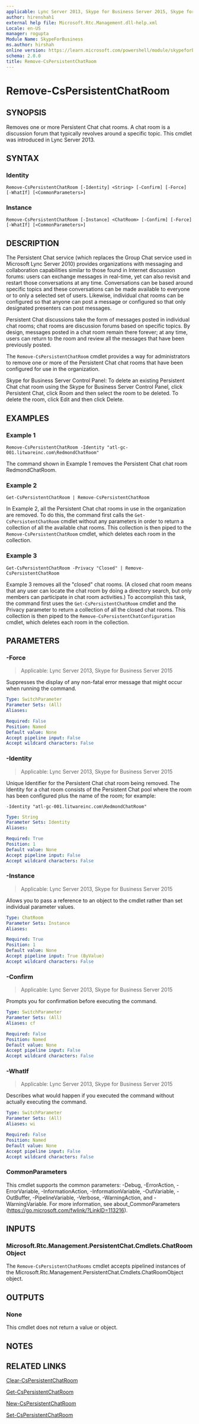 ```yaml
---
applicable: Lync Server 2013, Skype for Business Server 2015, Skype for Business Server 2019
author: hirenshah1
external help file: Microsoft.Rtc.Management.dll-help.xml
Locale: en-US
manager: rogupta
Module Name: SkypeForBusiness
ms.author: hirshah
online version: https://learn.microsoft.com/powershell/module/skypeforbusiness/remove-cspersistentchatroom
schema: 2.0.0
title: Remove-CsPersistentChatRoom
---
```


# Remove-CsPersistentChatRoom

## SYNOPSIS
Removes one or more Persistent Chat chat rooms.
A chat room is a discussion forum that typically revolves around a specific topic.
This cmdlet was introduced in Lync Server 2013.


## SYNTAX

### Identity
```
Remove-CsPersistentChatRoom [-Identity] <String> [-Confirm] [-Force] [-WhatIf] [<CommonParameters>]
```

### Instance
```
Remove-CsPersistentChatRoom [-Instance] <ChatRoom> [-Confirm] [-Force] [-WhatIf] [<CommonParameters>]
```

## DESCRIPTION
The Persistent Chat service (which replaces the Group Chat service used in Microsoft Lync Server 2010) provides organizations with messaging and collaboration capabilities similar to those found in Internet discussion forums: users can exchange messages in real-time, yet can also revisit and restart those conversations at any time.
Conversations can be based around specific topics and these conversations can be made available to everyone or to only a selected set of users.
Likewise, individual chat rooms can be configured so that anyone can post a message or configured so that only designated presenters can post messages.

Persistent Chat discussions take the form of messages posted in individual chat rooms; chat rooms are discussion forums based on specific topics.
By design, messages posted in a chat room remain there forever; at any time, users can return to the room and review all the messages that have been previously posted.

The `Remove-CsPersistentChatRoom` cmdlet provides a way for administrators to remove one or more of the Persistent Chat chat rooms that have been configured for use in the organization.

Skype for Business Server Control Panel: To delete an existing Persistent Chat chat room using the Skype for Business Server Control Panel, click Persistent Chat, click Room and then select the room to be deleted.
To delete the room, click Edit and then click Delete.


## EXAMPLES

### Example 1
```
Remove-CsPersistentChatRoom -Identity "atl-gc-001.litwareinc.com\RedmondChatRoom"
```

The command shown in Example 1 removes the Persistent Chat chat room RedmondChatRoom.


### Example 2
```
Get-CsPersistentChatRoom | Remove-CsPersistentChatRoom
```

In Example 2, all the Persistent Chat chat rooms in use in the organization are removed.
To do this, the command first calls the `Get-CsPersistentChatRoom` cmdlet without any parameters in order to return a collection of all the available chat rooms.
This collection is then piped to the `Remove-CsPersistentChatRoom` cmdlet, which deletes each room in the collection.


### Example 3
```
Get-CsPersistentChatRoom -Privacy "Closed" | Remove-CsPersistentChatRoom
```

Example 3 removes all the "closed" chat rooms.
(A closed chat room means that any user can locate the chat room by doing a directory search, but only members can participate in chat room activities.) To accomplish this task, the command first uses the `Get-CsPersistentChatRoom` cmdlet and the Privacy parameter to return a collection of all the closed chat rooms.
This collection is then piped to the `Remove-CsPersistentChatConfiguration` cmdlet, which deletes each room in the collection.


## PARAMETERS

### -Force

> Applicable: Lync Server 2013, Skype for Business Server 2015

Suppresses the display of any non-fatal error message that might occur when running the command.

```yaml
Type: SwitchParameter
Parameter Sets: (All)
Aliases:

Required: False
Position: Named
Default value: None
Accept pipeline input: False
Accept wildcard characters: False
```

### -Identity

> Applicable: Lync Server 2013, Skype for Business Server 2015

Unique Identifier for the Persistent Chat chat room being removed.
The Identity for a chat room consists of the Persistent Chat pool where the room has been configured plus the name of the room; for example:

`-Identity "atl-gc-001.litwareinc.com\RedmondChatRoom"`

```yaml
Type: String
Parameter Sets: Identity
Aliases:

Required: True
Position: 1
Default value: None
Accept pipeline input: False
Accept wildcard characters: False
```

### -Instance

> Applicable: Lync Server 2013, Skype for Business Server 2015

Allows you to pass a reference to an object to the cmdlet rather than set individual parameter values.

```yaml
Type: ChatRoom
Parameter Sets: Instance
Aliases:

Required: True
Position: 1
Default value: None
Accept pipeline input: True (ByValue)
Accept wildcard characters: False
```

### -Confirm

> Applicable: Lync Server 2013, Skype for Business Server 2015

Prompts you for confirmation before executing the command.

```yaml
Type: SwitchParameter
Parameter Sets: (All)
Aliases: cf

Required: False
Position: Named
Default value: None
Accept pipeline input: False
Accept wildcard characters: False
```

### -WhatIf

> Applicable: Lync Server 2013, Skype for Business Server 2015

Describes what would happen if you executed the command without actually executing the command.

```yaml
Type: SwitchParameter
Parameter Sets: (All)
Aliases: wi

Required: False
Position: Named
Default value: None
Accept pipeline input: False
Accept wildcard characters: False
```

### CommonParameters
This cmdlet supports the common parameters: -Debug, -ErrorAction, -ErrorVariable, -InformationAction, -InformationVariable, -OutVariable, -OutBuffer, -PipelineVariable, -Verbose, -WarningAction, and -WarningVariable. For more information, see about_CommonParameters (https://go.microsoft.com/fwlink/?LinkID=113216).

## INPUTS

### Microsoft.Rtc.Management.PersistentChat.Cmdlets.ChatRoomObject
The `Remove-CsPersistentChatRooms` cmdlet accepts pipelined instances of the Microsoft.Rtc.Management.PersistentChat.Cmdlets.ChatRoomObject object.

## OUTPUTS

### None
This cmdlet does not return a value or object.

## NOTES

## RELATED LINKS

[Clear-CsPersistentChatRoom](Clear-CsPersistentChatRoom.md)

[Get-CsPersistentChatRoom](Get-CsPersistentChatRoom.md)

[New-CsPersistentChatRoom](New-CsPersistentChatRoom.md)

[Set-CsPersistentChatRoom](Set-CsPersistentChatRoom.md)
